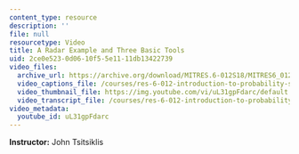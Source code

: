 ```yaml
---
content_type: resource
description: ''
file: null
resourcetype: Video
title: A Radar Example and Three Basic Tools
uid: 2ce0e523-0d06-10f5-5e11-11db13422739
video_files:
  archive_url: https://archive.org/download/MITRES.6-012S18/MITRES6_012S18_L02-05_300k.mp4
  video_captions_file: /courses/res-6-012-introduction-to-probability-spring-2018/575f5de013195ebba521ffb7a9c4d624_uL31gpFdarc.vtt
  video_thumbnail_file: https://img.youtube.com/vi/uL31gpFdarc/default.jpg
  video_transcript_file: /courses/res-6-012-introduction-to-probability-spring-2018/f04f18986f6a9b5edacfc8058cce3897_uL31gpFdarc.pdf
video_metadata:
  youtube_id: uL31gpFdarc
---
```


**Instructor:** John Tsitsiklis